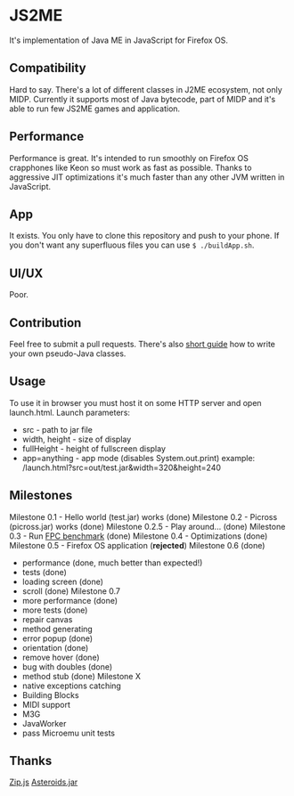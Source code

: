 JS2ME
=============

It's implementation of Java ME in JavaScript for Firefox OS.

Compatibility
---------------
Hard to say. There's a lot of different classes in J2ME ecosystem, not only MIDP. Currently it supports most of Java bytecode, part of MIDP and it's able to run few JS2ME games and application.

Performance
---------------
Performance is great. It's intended to run smoothly on Firefox OS crapphones like Keon so must work as fast as possible. Thanks to aggressive JIT optimizations it's much faster than any other JVM written in JavaScript.

App
-------
It exists. You only have to clone this repository and push to your phone. If you don't want any superfluous files you can use `$ ./buildApp.sh`.

UI/UX
-------
Poor.

Contribution
--------------
Feel free to submit a pull requests. There's also [short guide](tree/master/js/me) how to write your own pseudo-Java classes.

Usage
-------------------
To use it in browser you must host it on some HTTP server and open launch.html.
Launch parameters:
* src - path to jar file
* width, height - size of display
* fullHeight - height of fullscreen display
* app=anything - app mode (disables System.out.print)
example: /launch.html?src=out/test.jar&width=320&height=240

Milestones
--------------
Milestone 0.1 - Hello world (test.jar) works (done)
Milestone 0.2 - Picross (picross.jar) works (done)
Milestone 0.2.5 - Play around... (done)
Milestone 0.3 - Run [FPC benchmark](http://www.dpsoftware.org/) (done)
Milestone 0.4 - Optimizations (done)
Milestone 0.5 - Firefox OS application (**rejected**)
Milestone 0.6 (done)
 * performance (done, much better than expected!)
 * tests (done)
 * loading screen (done)
 * scroll (done)
Milestone 0.7
 * more performance (done)
 * more tests (done)
 * repair canvas
 * method generating
 * error popup (done)
 * orientation (done)
 * remove hover (done)
 * bug with doubles (done)
 * method stub (done)
Milestone X
 * native exceptions catching
 * Building Blocks
 * MIDI support
 * M3G
 * JavaWorker
 * pass Microemu unit tests

Thanks
-----------
[Zip.js](https://github.com/gildas-lormeau/zip.js)
[Asteroids.jar](http://jfdoue.free.fr/index.html)
